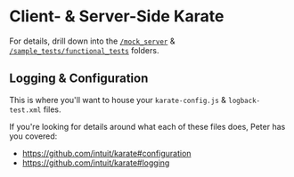 # Client- & Server-Side Karate

For details, drill down into the [`/mock_server`](https://github.com/staffier/Karate-Demo-Project/tree/main/src/test/java/mock_server) & [`/sample_tests/functional_tests`](https://github.com/staffier/Karate-Demo-Project/tree/main/src/test/java/sample_tests/functional_tests) folders. 

## Logging & Configuration

This is where you'll want to house your `karate-config.js` & `logback-test.xml` files. 

If you're looking for details around what each of these files does, Peter has you covered: 
* https://github.com/intuit/karate#configuration
* https://github.com/intuit/karate#logging
